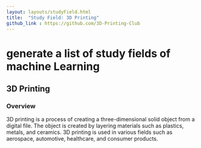 ```yaml
---
layout: layouts/studyField.html
title:  "Study Field: 3D Printing"
github_link : https://github.com/3D-Printing-Club
---
```


# generate a list of study fields of machine Learning
## 3D Printing
### Overview
3D printing is a process of creating a three-dimensional solid object from a digital file. The object
is created by layering materials such as plastics, metals, and ceramics. 3D printing is
used in various fields such as aerospace, automotive, healthcare, and consumer products.

